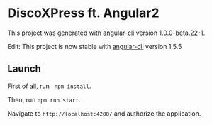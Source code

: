 # DiscoXPress ft. Angular2

This project was generated with [angular-cli](https://github.com/angular/angular-cli) version 1.0.0-beta.22-1.

Edit: This project is now stable with [angular-cli](https://github.com/angular/angular-cli) version 1.5.5

## Launch
First of all, run ` npm install`.

Then, run `npm run start`. 

Navigate to `http://localhost:4200/` and authorize the application.
